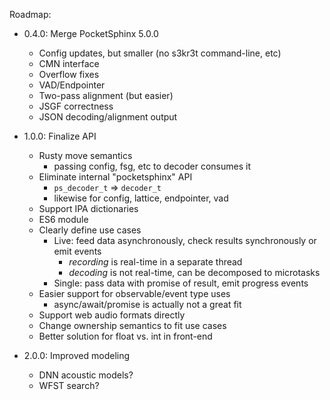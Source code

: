Roadmap:

- 0.4.0: Merge PocketSphinx 5.0.0
  - Config updates, but smaller (no s3kr3t command-line, etc)
  - CMN interface
  - Overflow fixes
  - VAD/Endpointer
  - Two-pass alignment (but easier)
  - JSGF correctness
  - JSON decoding/alignment output

- 1.0.0: Finalize API
  - Rusty move semantics
    - passing config, fsg, etc to decoder consumes it
  - Eliminate internal "pocketsphinx" API
    - `ps_decoder_t` => `decoder_t`
    - likewise for config, lattice, endpointer, vad
  - Support IPA dictionaries
  - ES6 module
  - Clearly define use cases
    - Live: feed data asynchronously, check results synchronously or emit events
      - *recording* is real-time in a separate thread
      - *decoding* is not real-time, can be decomposed to microtasks
    - Single: pass data with promise of result, emit progress events
  - Easier support for observable/event type uses
    - async/await/promise is actually not a great fit
  - Support web audio formats directly
  - Change ownership semantics to fit use cases
  - Better solution for float vs. int in front-end

- 2.0.0: Improved modeling
  - DNN acoustic models?
  - WFST search?
